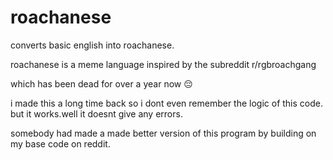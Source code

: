 # roachanese
converts basic english into roachanese.

roachanese is a meme language inspired by the subreddit r/rgbroachgang 

which has been dead for over a year now 😔


i made this a long time back so i dont even remember the logic of this code.
but it works.well it doesnt give any errors.

somebody had made a made better version of this program by building on my base code on reddit.

